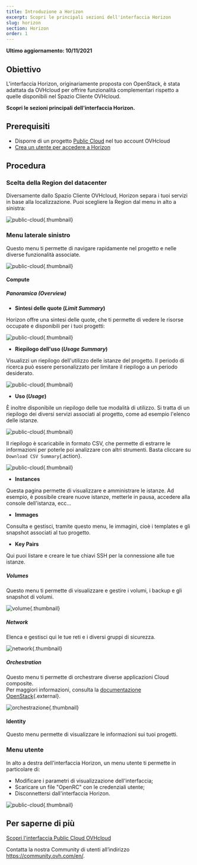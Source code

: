 ```yaml
---
title: Introduzione a Horizon
excerpt: Scopri le principali sezioni dell'interfaccia Horizon
slug: horizon
section: Horizon
order: 1
---
```


**Ultimo aggiornamento: 10/11/2021**

## Obiettivo

L'interfaccia Horizon, originariamente proposta con OpenStack, è stata adattata da OVHcloud per offrire funzionalità complementari rispetto a quelle disponibili nel Spazio Cliente OVHcloud.

**Scopri le sezioni principali dell'interfaccia Horizon.**

## Prerequisiti

- Disporre di un progetto [Public Cloud](https://docs.ovh.com/it/public-cloud/crea_il_primo_progetto_public_cloud/) nel tuo account OVHcloud
- [Crea un utente per accedere a Horizon](https://docs.ovh.com/it/public-cloud/crea_un_utente_per_accedere_a_horizon/)

## Procedura

### Scelta della Region del datacenter

Diversamente dallo Spazio Cliente OVHcloud, Horizon separa i tuoi servizi in base alla localizzazione. Puoi scegliere la Region dal menu in alto a sinistra:

![public-cloud](images/region2021.png){.thumbnail}

### Menu laterale sinistro

Questo menu ti permette di navigare rapidamente nel progetto e nelle diverse funzionalità associate.

![public-cloud](images/leftmenu2021.png){.thumbnail}

#### Compute

##### **Panoramica (*Overview*)**

- **Sintesi delle quote (*Limit Summary*)**

Horizon offre una sintesi delle quote, che ti permette di vedere le risorse occupate e disponibili per i tuoi progetti:

![public-cloud](images/quotas2021.png){.thumbnail}

- **Riepilogo dell'uso (*Usage Summary*)**

Visualizzi un riepilogo dell'utilizzo delle istanze del progetto. Il periodo di ricerca può essere personalizzato per limitare il riepilogo a un periodo desiderato.

![public-cloud](images/usagesummary2021.png){.thumbnail}

- **Uso (*Usage*)**

È inoltre disponibile un riepilogo delle tue modalità di utilizzo. Si tratta di un riepilogo dei diversi servizi associati al progetto, come ad esempio l'elenco delle istanze.

![public-cloud](images/usage2021.png){.thumbnail}

Il riepilogo è scaricabile in formato CSV, che permette di estrarre le informazioni per poterle poi analizzare con altri strumenti. Basta cliccare su `Download CSV Summary`{.action}.

![public-cloud](images/csv2021.png){.thumbnail}

- **Instances**

Questa pagina permette di visualizzare e amministrare le istanze. Ad esempio, è possibile creare nuove istanze, metterle in pausa, accedere alla console dell'istanza, ecc...

- **Immages**

Consulta e gestisci, tramite questo menu, le immagini, cioè i templates e gli snapshot associati al tuo progetto.

- **Key Pairs**

Qui puoi listare e creare le tue chiavi SSH per la connessione alle tue istanze.

##### **Volumes**

Questo menu ti permette di visualizzare e gestire i volumi, i backup e gli snapshot di volumi.

![volume](images/volumes2021.png){.thumbnail}

##### **Network**

Elenca e gestisci qui le tue reti e i diversi gruppi di sicurezza. 

![network](images/network2021.png){.thumbnail}

##### **Orchestration**

Questo menu ti permette di orchestrare diverse applicazioni Cloud composite.<br>
Per maggiori informazioni, consulta la [documentazione OpenStack](https://docs.openstack.org/horizon/pike/user/stacks.html){.external}.

![orchestrazione](images/orchestration2021.png){.thumbnail}

#### Identity

Questo menu permette di visualizzare le informazioni sui tuoi progetti.

### Menu utente

In alto a destra dell'interfaccia Horizon, un menu utente ti permette in particolare di: 

- Modificare i parametri di visualizzazione dell'interfaccia;
- Scaricare un file "OpenRC" con le credenziali utente;
- Disconnettersi dall'interfaccia Horizon.

![public-cloud](images/username2021.png){.thumbnail}

## Per saperne di più

[Scopri l'interfaccia Public Cloud OVHcloud](https://docs.ovh.com/it/public-cloud/public-cloud-interface/)
 
Contatta la nostra Community di utenti all’indirizzo <https://community.ovh.com/en/>.